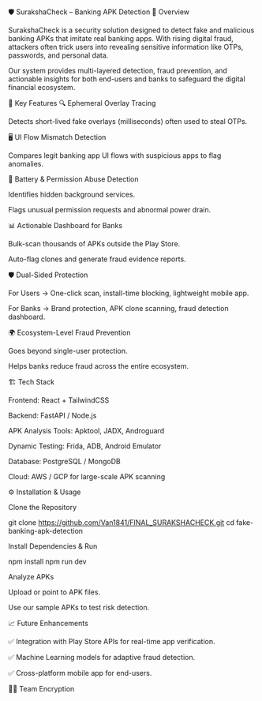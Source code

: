🛡️ SurakshaCheck – Banking APK Detection
📌 Overview

SurakshaCheck is a security solution designed to detect fake and malicious banking APKs that imitate real banking apps. With rising digital fraud, attackers often trick users into revealing sensitive information like OTPs, passwords, and personal data.

Our system provides multi-layered detection, fraud prevention, and actionable insights for both end-users and banks to safeguard the digital financial ecosystem.

🚀 Key Features
🔍 Ephemeral Overlay Tracing

Detects short-lived fake overlays (milliseconds) often used to steal OTPs.

🖥️ UI Flow Mismatch Detection

Compares legit banking app UI flows with suspicious apps to flag anomalies.

🔋 Battery & Permission Abuse Detection

Identifies hidden background services.

Flags unusual permission requests and abnormal power drain.

📊 Actionable Dashboard for Banks

Bulk-scan thousands of APKs outside the Play Store.

Auto-flag clones and generate fraud evidence reports.

🛡️ Dual-Sided Protection

For Users → One-click scan, install-time blocking, lightweight mobile app.

For Banks → Brand protection, APK clone scanning, fraud detection dashboard.

🌍 Ecosystem-Level Fraud Prevention

Goes beyond single-user protection.

Helps banks reduce fraud across the entire ecosystem.

🏗 Tech Stack

Frontend: React + TailwindCSS

Backend: FastAPI / Node.js

APK Analysis Tools: Apktool, JADX, Androguard

Dynamic Testing: Frida, ADB, Android Emulator

Database: PostgreSQL / MongoDB

Cloud: AWS / GCP for large-scale APK scanning

⚙️ Installation & Usage

Clone the Repository

git clone https://github.com/Van1841/FINAL_SURAKSHACHECK.git
cd fake-banking-apk-detection


Install Dependencies & Run

npm install
npm run dev


Analyze APKs

Upload or point to APK files.

Use our sample APKs to test risk detection.

📈 Future Enhancements

✅ Integration with Play Store APIs for real-time app verification.

✅ Machine Learning models for adaptive fraud detection.

✅ Cross-platform mobile app for end-users.

👨‍💻 Team Encryption
